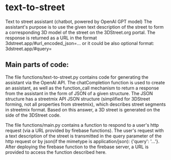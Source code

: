 # text-to-street
Text to street assistant (chatbot, powered by OpenAI GPT model)
The assistant's purpose is to use the given text description of the street to form a corresponding 3D model of the street on the 3DStreet.org portal. The response is returned as a URL in the format 3dstreet.app/#url_encoded_json=...
or it could be also optional format: 3dstreet.app/#query=<street description>
## Main parts of code:
The file functions/text-to-street.py contains code for generating the assistant via the OpenAI API. The chatCompletion function is used to create an assistant, as well as the function_call mechanism to return a response from the assistant in the form of JSON of a given structure. The JSON structure has a streetmix API JSON structure (simplified for 3DStreet forming, not all properties from streetmix), which describes street segments in streetmix format. Based on this answer, a 3D street is generated on the side of the 3DStreet code.

The file functions/main.py contains a function to respond to a user's http request (via a URL provided by firebase functions). The user's request with a text description of the street is transmitted in the query parameter of the http request or by json(if the mimetype is application/json): {'query': '...'}. After deploying the firebase function to the firebase server, a URL is provided to access the function described here.

